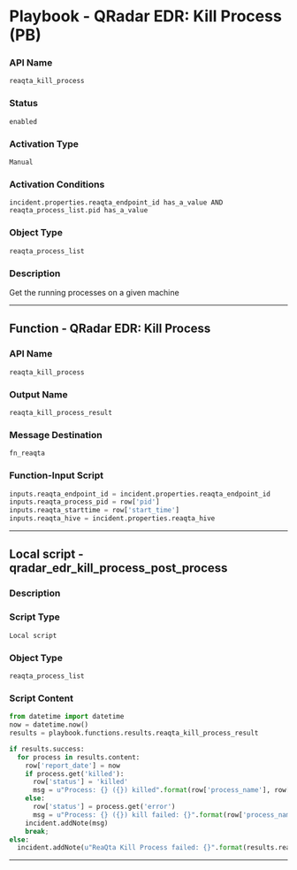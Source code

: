<!--
    DO NOT MANUALLY EDIT THIS FILE
    THIS FILE IS AUTOMATICALLY GENERATED WITH resilient-sdk codegen
    Generated with resilient-sdk v50.0.108
-->

# Playbook - QRadar EDR: Kill Process (PB)

### API Name
`reaqta_kill_process`

### Status
`enabled`

### Activation Type
`Manual`

### Activation Conditions
`incident.properties.reaqta_endpoint_id has_a_value AND reaqta_process_list.pid has_a_value`

### Object Type
`reaqta_process_list`

### Description
Get the running processes on a given machine


---
## Function - QRadar EDR: Kill Process

### API Name
`reaqta_kill_process`

### Output Name
`reaqta_kill_process_result`

### Message Destination
`fn_reaqta`

### Function-Input Script
```python
inputs.reaqta_endpoint_id = incident.properties.reaqta_endpoint_id
inputs.reaqta_process_pid = row['pid']
inputs.reaqta_starttime = row['start_time']
inputs.reaqta_hive = incident.properties.reaqta_hive
```

---

## Local script - qradar_edr_kill_process_post_process

### Description


### Script Type
`Local script`

### Object Type
`reaqta_process_list`

### Script Content
```python
from datetime import datetime
now = datetime.now()
results = playbook.functions.results.reaqta_kill_process_result

if results.success:
  for process in results.content:
    row['report_date'] = now
    if process.get('killed'):
      row['status'] = 'killed'
      msg = u"Process: {} ({}) killed".format(row['process_name'], row['pid'])
    else:
      row['status'] = process.get('error')
      msg = u"Process: {} ({}) kill failed: {}".format(row['process_name'], row['pid'], process.get('error'))
    incident.addNote(msg)
    break;
else:
  incident.addNote(u"ReaQta Kill Process failed: {}".format(results.reason))
```

---

